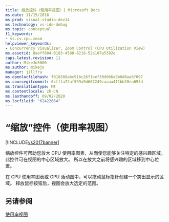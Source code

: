```yaml
---
title: 缩放控件（使用率视图）| Microsoft Docs
ms.date: 11/15/2016
ms.prod: visual-studio-dev14
ms.technology: vs-ide-debug
ms.topic: conceptual
f1_keywords:
- vs.cv.cpu.zoom
helpviewer_keywords:
- Concurrency Visualizer, Zoom Control (CPU Utilization View)
ms.assetid: 8aeff804-0183-4588-8218-52e107a5382e
caps.latest.revision: 11
author: MikeJo5000
ms.author: mikejo
manager: jillfra
ms.openlocfilehash: f018388abc91bc26f1bef30d066a9b6d8aa6f097
ms.sourcegitcommit: 6cfffa72af599a9d667249caaaa411bb28ea69fd
ms.translationtype: MT
ms.contentlocale: zh-CN
ms.lasthandoff: 09/02/2020
ms.locfileid: "62422664"
---
```

# <a name="zoom-control-utilization-view"></a>“缩放”控件（使用率视图）
[!INCLUDE[vs2017banner](../includes/vs2017banner.md)]

缩放控件可帮助您放大 CPU 使用率图表，从而使您能够关注特定的感兴趣区域。 此控件可在视图的中心区域放大。 所以在放大之前将感兴趣的区域移到中心位置。  
  
 在 CPU 使用率图表或 GPU 活动图中，可以拖动鼠标指针创建一个突出显示的区域。 释放鼠标按钮后，视图会放大选定的范围。  
  
## <a name="see-also"></a>另请参阅  
 [使用率视图](../profiling/utilization-view.md)
